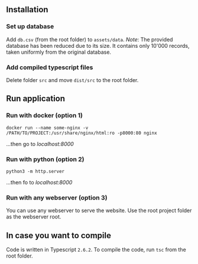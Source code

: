 ## Installation

### Set up database

Add `db.csv` (from the root folder) to `assets/data`. *Note*: The provided database has been reduced due to its size. It contains only 10'000 records, taken uniformly from the original database.

### Add compiled typescript files

Delete folder `src` and move `dist/src` to the root folder.

## Run application

### Run with docker (option 1)

```
docker run --name some-nginx -v /PATH/TO/PROJECT:/usr/share/nginx/html:ro -p8000:80 nginx
``` 

...then go to *localhost:8000* 

### Run with python (option 2)

```
python3 -m http.server
```

...then fo to *localhost:8000*

### Run with any webserver (option 3)

You can use any webserver to serve the website. Use the root project folder as the webserver root.

## In case you want to compile

Code is written in Typescript `2.6.2`. To compile the code, run `tsc` from the root folder.